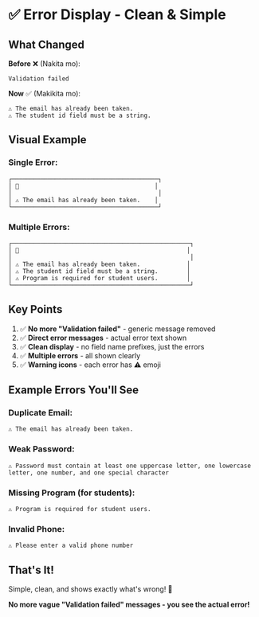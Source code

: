 # ✅ Error Display - Clean & Simple

## What Changed

**Before** ❌ (Nakita mo):

```
Validation failed
```

**Now** ✅ (Makikita mo):

```
⚠️ The email has already been taken.
⚠️ The student id field must be a string.
```

## Visual Example

### Single Error:

```
┌─────────────────────────────────────────┐
│ 🔴                                      │
│                                         │
│ ⚠️ The email has already been taken.    │
└─────────────────────────────────────────┘
```

### Multiple Errors:

```
┌──────────────────────────────────────────────────┐
│ 🔴                                               │
│                                                  │
│ ⚠️ The email has already been taken.             │
│ ⚠️ The student id field must be a string.        │
│ ⚠️ Program is required for student users.        │
└──────────────────────────────────────────────────┘
```

## Key Points

1. ✅ **No more "Validation failed"** - generic message removed
2. ✅ **Direct error messages** - actual error text shown
3. ✅ **Clean display** - no field name prefixes, just the errors
4. ✅ **Multiple errors** - all shown clearly
5. ✅ **Warning icons** - each error has ⚠️ emoji

## Example Errors You'll See

### Duplicate Email:

```
⚠️ The email has already been taken.
```

### Weak Password:

```
⚠️ Password must contain at least one uppercase letter, one lowercase letter, one number, and one special character
```

### Missing Program (for students):

```
⚠️ Program is required for student users.
```

### Invalid Phone:

```
⚠️ Please enter a valid phone number
```

## That's It!

Simple, clean, and shows exactly what's wrong! 🎉

**No more vague "Validation failed" messages - you see the actual error!**
